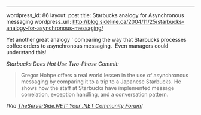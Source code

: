 --- 
wordpress_id: 86
layout: post
title: Starbucks analogy for Asynchronous messaging
wordpress_url: http://blog.sideline.ca/2004/11/25/starbucks-analogy-for-asynchronous-messaging/

<p>Yet another great analogy ' comparing the way that Starbucks processes coffee orders to asynchronous messaging.  Even managers could understand this!</p><p><em>Starbucks Does Not Use Two-Phase Commit:</em> </p><blockquote>Gregor Hohpe offers a real world lessen in the use of asynchronous messaging by comparing it to a trip to a Japanese Starbucks. He shows how the staff at Starbucks have implemented message correlation, exception handling, and a conversation pattern.</blockquote><i>[Via <a href="http://www.theserverside.net/news/thread.tss'thread_id=30137">TheServerSide.NET: Your .NET Community Forum</a>]</i>
